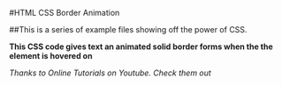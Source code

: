 #HTML CSS Border Animation

##This is a series of example files showing off the power of CSS.

**This CSS code gives text an animated solid border forms when the
the element is hovered on**

*Thanks to Online Tutorials on Youtube. Check them out*
